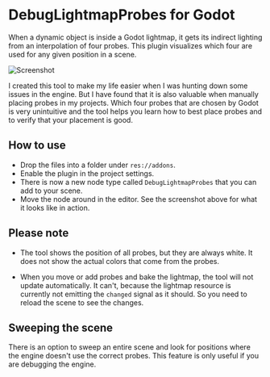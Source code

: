 # DebugLightmapProbes for Godot

When a dynamic object is inside a Godot lightmap, it gets its indirect lighting
from an interpolation of four probes. This plugin visualizes which four are
used for any given position in a scene.

![Screenshot](https://github.com/permelin/debug-lightmap-probes/assets/36154/9ebb7d78-1678-4300-b3b7-858e62be6c6b)

I created this tool to make my life easier when I was hunting down some issues
in the engine. But I have found that it is also valuable when manually placing
probes in my projects. Which four probes that are chosen by Godot is very
unintuitive and the tool helps you learn how to best place probes and to verify
that your placement is good.

## How to use

* Drop the files into a folder under `res://addons`.
* Enable the plugin in the project settings.
* There is now a new node type called `DebugLightmapProbes` that you can add to
    your scene.
* Move the node around in the editor. See the screenshot above for what it
    looks like in action.

## Please note

* The tool shows the position of all probes, but they are always
white. It does not show the actual colors that come from the probes.

* When you move or add probes and bake the lightmap, the tool will not update
automatically. It can't, because the lightmap resource is currently not
emitting the `changed` signal as it should. So you need to reload the scene to
see the changes.

## Sweeping the scene

There is an option to sweep an entire scene and look for positions where
the engine doesn't use the correct probes. This feature is only useful if you
are debugging the engine.

